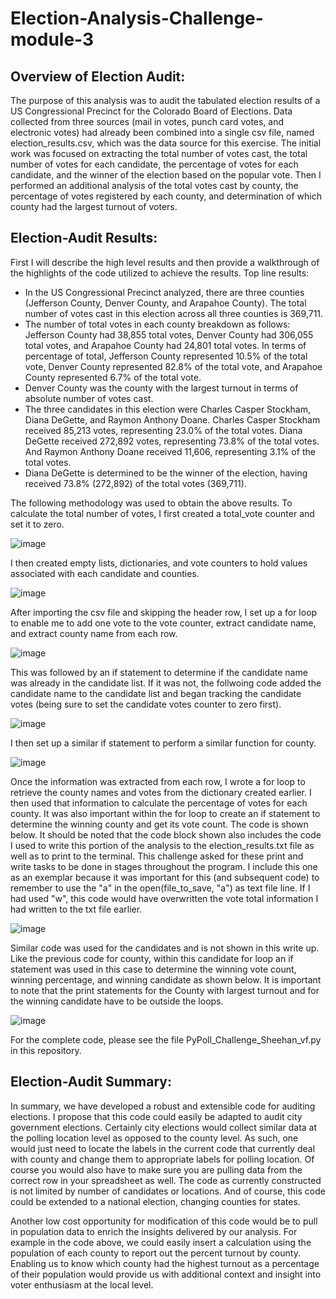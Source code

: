 # Election-Analysis-Challenge-module-3

## Overview of Election Audit: 
The purpose of this analysis was to audit the tabulated election results of a US Congressional Precinct for the Colorado Board of Elections.  Data collected from three sources (mail in votes, punch card votes, and electronic votes) had already been combined into a single csv file, named election_results.csv, which was the data source for this exercise.  The initial work was focused on extracting the total number of votes cast, the total number of votes for each candidate, the percentage of votes for each candidate, and the winner of the election based on the popular vote.  Then I performed an additional analysis of the total votes cast by county, the percentage of votes registered by each county, and determination of which county had the largest turnout of voters.

## Election-Audit Results: 
First I will describe the high level results and then provide a walkthrough of the highlights of the code utilized to achieve the results. 
Top line results:
- In the US Congressional Precinct analyzed, there are three counties (Jefferson County, Denver County, and Arapahoe County).  The total number of votes cast in this election across all three counties is 369,711.
- The number of total votes in each county breakdown as follows: Jefferson County had 38,855 total votes, Denver County had 306,055 total votes, and Arapahoe County had 24,801 total votes.  In terms of percentage of total, Jefferson County represented 10.5% of the total vote, Denver County represented 82.8% of the total vote, and Arapahoe County represented 6.7% of the total vote.
- Denver County was the county with the largest turnout in terms of absolute number of votes cast.
- The three candidates in this election were Charles Casper Stockham, Diana DeGette, and Raymon Anthony Doane.  Charles Casper Stockham received 85,213 votes, representing 23.0% of the total votes.  Diana DeGette received 272,892 votes, representing 73.8% of the total votes.  And Raymon Anthony Doane received 11,606, representing 3.1% of the total votes.
- Diana DeGette is determined to be the winner of the election, having received 73.8% (272,892) of the total votes (369,711).

The following methodology was used to obtain the above results.  To calculate the total number of votes, I first created a total_vote counter and set it to zero.

![image](https://user-images.githubusercontent.com/90977689/136279087-7b3b9a8a-27e4-46c5-8757-0267dec7b306.png)

I then created empty lists, dictionaries, and vote counters to hold values associated with each candidate and counties.

![image](https://user-images.githubusercontent.com/90977689/136279940-75cc0119-ffda-41d3-9ef0-cab42a185e90.png)

After importing the csv file and skipping the header row, I set up a for loop to enable me to add one vote to the vote counter, extract candidate name, and extract county name from each row.  

![image](https://user-images.githubusercontent.com/90977689/136281246-d94b05ea-2910-4dd0-a55e-7fc6935ae03d.png)

This was followed by an if statement to determine if the candidate name was already in the candidate list.  If it was not, the follwoing code added the candidate name to the candidate list and began tracking the candidate votes (being sure to set the candidate votes counter to zero first).

![image](https://user-images.githubusercontent.com/90977689/136281703-1f5c37d7-22f8-474e-8d73-3b25662d6cf4.png)

I then set up a similar if statement to perform a similar function for county.

![image](https://user-images.githubusercontent.com/90977689/136281911-2f21dcaf-d212-4181-90c1-de1154d53c1e.png)

Once the information was extracted from each row, I wrote a for loop to retrieve the county names and votes from the dictionary created earlier.  I then used that information to calculate the percentage of votes for each county.  It was also important within the for loop to create an if statement to determine the winning county and get its vote count.  The code is shown below.  It should be noted that the code block shown also includes the code I used to write this portion of the analysis to the election_results.txt file as well as to print to the terminal.  This challenge asked for these print and write tasks to be done in stages throughout the program.  I include this one as an exemplar because it was important for this (and subsequent code) to remember to use the "a" in the open(file_to_save, "a") as text file line.  If I had used "w", this code would have overwritten the vote total information I had written to the txt file earlier.



![image](https://user-images.githubusercontent.com/90977689/136288664-2f585645-3846-4a7b-93ef-fd8d74fddfeb.png)

Similar code was used for the candidates and is not shown in this write up.  Like the previous code for county, within this candidate for loop an if statement was used in this case to determine the winning vote count, winning percentage, and winning candidate as shown below.  It is important to note that the print statements for the County with largest turnout and for the winning candidate have to be outside the loops.

![image](https://user-images.githubusercontent.com/90977689/136290775-1cab6573-e0bd-4b37-933c-92d94cb331bf.png)

For the complete code, please see the file PyPoll_Challenge_Sheehan_vf.py in this repository.


## Election-Audit Summary: 

In summary, we have developed a robust and extensible code for auditing elections.  I propose that this code could easily be adapted to audit city government elections.  Certainly city elections would collect similar data at the polling location level as opposed to the county level.  As such, one would just need to locate the labels in the current code that currently deal with county and change them to appropriate labels for polling location.  Of course you would also have to make sure you are pulling data from the correct row in your spreadsheet as well. The code as currently constructed is not limited by number of candidates or locations.  And of course, this code could be extended to a national election, changing counties for states.

Another low cost opportunity for modification of this code would be to pull in population data to enrich the insights delivered by our analysis.  For example in the code above, we could easily insert a calculation using the population of each county to report out the percent turnout by county.  Enabling us to know which county had the highest turnout as a percentage of their population would provide us with additional context and insight into voter enthusiasm at the local level. 
